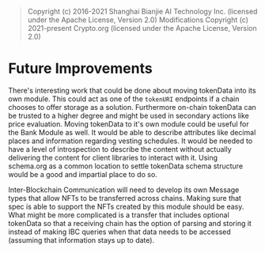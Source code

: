 > Copyright (c) 2016-2021 Shanghai Bianjie AI Technology Inc. (licensed under the Apache License, Version 2.0)
> Modifications Copyright (c) 2021-present Crypto.org (licensed under the Apache License, Version 2.0)

# Future Improvements

There's interesting work that could be done about moving tokenData into its own module. This could act as one of the `tokenURI` endpoints if a chain chooses to offer storage as a solution. Furthermore on-chain tokenData can be trusted to a higher degree and might be used in secondary actions like price evaluation. Moving tokenData to it's own module could be useful for the Bank Module as well. It would be able to describe attributes like decimal places and information regarding vesting schedules. It would be needed to have a level of introspection to describe the content without actually delivering the content for client libraries to interact with it. Using schema.org as a common location to settle tokenData schema structure would be a good and impartial place to do so.

Inter-Blockchain Communication will need to develop its own Message types that allow NFTs to be transferred across chains. Making sure that spec is able to support the NFTs created by this module should be easy. What might be more complicated is a transfer that includes optional tokenData so that a receiving chain has the option of parsing and storing it instead of making IBC queries when that data needs to be accessed (assuming that information stays up to date).
